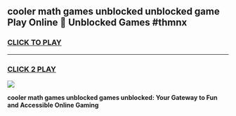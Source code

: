 
## cooler math games unblocked unblocked game Play Online 👋 Unblocked Games #thmnx
<h3>
<a href="https://premium.freeplayer.one?title=cooler_math_games_unblocked&ref=21F">CLICK TO PLAY</a></h3>
<hr>

<h3>
<a href="https://premium.freeplayer.one?title=cooler_math_games_unblocked&ref=21F">CLICK 2 PLAY</a>
  
</h3>

<a href="https://premium.freeplayer.one?title=cooler_math_games_unblocked&ref=21F/"><img src="https://clearcache.store/games.png"></a>


**cooler math games unblocked games unblocked: Your Gateway to Fun and Accessible Online Gaming**
